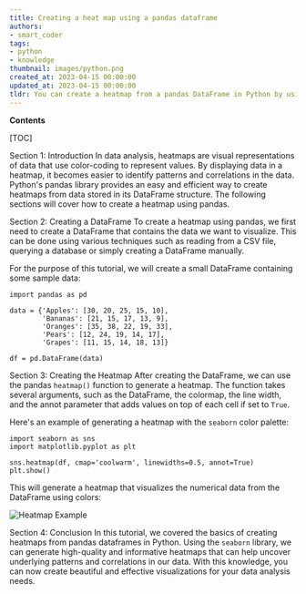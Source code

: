 ```yaml
---
title: Creating a heat map using a pandas dataframe
authors:
- smart_coder
tags:
- python
- knowledge
thumbnail: images/python.png
created_at: 2023-04-15 00:00:00
updated_at: 2023-04-15 00:00:00
tldr: You can create a heatmap from a pandas DataFrame in Python by using the seaborn library`s heatmap function.
---
```


**Contents**

[TOC]

Section 1: Introduction
In data analysis, heatmaps are visual representations of data that use color-coding to represent values. By displaying data in a heatmap, it becomes easier to identify patterns and correlations in the data. Python's pandas library provides an easy and efficient way to create heatmaps from data stored in its DataFrame structure. The following sections will cover how to create a heatmap using pandas.

Section 2: Creating a DataFrame
To create a heatmap using pandas, we first need to create a DataFrame that contains the data we want to visualize. This can be done using various techniques such as reading from a CSV file, querying a database or simply creating a DataFrame manually. 

For the purpose of this tutorial, we will create a small DataFrame containing some sample data:

```
import pandas as pd

data = {'Apples': [30, 20, 25, 15, 10],
        'Bananas': [21, 15, 17, 13, 9],
        'Oranges': [35, 38, 22, 19, 33],
        'Pears': [12, 24, 19, 14, 17],
        'Grapes': [11, 15, 14, 18, 13]}

df = pd.DataFrame(data)
```

Section 3: Creating the Heatmap
After creating the DataFrame, we can use the pandas `heatmap()` function to generate a heatmap. The function takes several arguments, such as the DataFrame, the colormap, the line width, and the annot parameter that adds values on top of each cell if set to `True`.

Here's an example of generating a heatmap with the `seaborn` color palette:

```
import seaborn as sns
import matplotlib.pyplot as plt

sns.heatmap(df, cmap='coolwarm', linewidths=0.5, annot=True)
plt.show()
```

This will generate a heatmap that visualizes the numerical data from the DataFrame using colors:

![Heatmap Example](https://i.imgur.com/L1wUUz7.png)

Section 4: Conclusion
In this tutorial, we covered the basics of creating heatmaps from pandas dataframes in Python. Using the `seaborn` library, we can generate high-quality and informative heatmaps that can help uncover underlying patterns and correlations in our data. With this knowledge, you can now create beautiful and effective visualizations for your data analysis needs.
